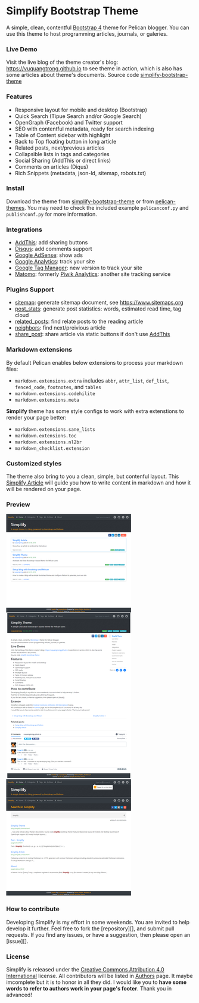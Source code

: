 # Simplify Bootstrap Theme
A simple, clean, contentful [Bootstrap 4](https://getbootstrap.com/docs/4.3/getting-started/introduction) theme for Pelican blogger.
You can use this theme to host programming articles, journals, or galeries.

### Live Demo

Visit the live blog of the theme creator's blog: <https://vuquangtrong.github.io> to see theme in action, which is also has some articles about theme's documents.
Source code [simplify-bootstrap-theme](https://github.com/vuquangtrong/simplify-bootstrap-theme)

### Features

- Responsive layout for mobile and desktop (Bootstrap)
- Quick Search (Tipue Search and/or Google Search)
- OpenGraph (Facebook) and Twitter support
- SEO with contentful metadata, ready for search indexing
- Table of Content sidebar with highlight
- Back to Top floating button in long article
- Related posts, next/previous articles
- Collapsible lists in tags and categories
- Social Sharing (AddThis or direct links)
- Comments on articles (Diqus)
- Rich Snippets (metadata, json-ld, sitemap, robots.txt)

### Install

Download the theme from [simplify-bootstrap-theme](https://github.com/vuquangtrong/simplify-bootstrap-theme) or from [pelican-themes](https://github.com/getpelican/pelican-themes).
You may need to check the included example `pelicanconf.py` and `publishconf.py` for more information.

### Integrations

- [AddThis](http://www.addthis.com/): add sharing buttons
- [Disqus](https://disqus.com/): add comments support
- [Google AdSense](https://www.google.com.br/adsense/start/): show ads
- [Google Analytics](https://www.google.com/analytics/web/): track your site
- [Google Tag Manager](https://www.google.com/tagmanager/): new version to track your site
- [Matomo](https://matomo.org): formerly [Piwik Analytics](http://piwik.org/): another site tracking service

### Plugins Support

- [sitemap](https://github.com/getpelican/pelican-plugins/tree/master/sitemap): generate sitemap document, see <https://www.sitemaps.org>
- [post_stats](https://github.com/getpelican/pelican-plugins/tree/master/post_stats): generate post statistics: words, estimated read time, tag cloud
- [related_posts](https://github.com/getpelican/pelican-plugins/tree/master/related_posts): find relate posts to the reading article
- [neighbors](https://github.com/getpelican/pelican-plugins/tree/master/neighbors): find next/preivious article
- [share_post](https://github.com/getpelican/pelican-plugins/tree/master/share_post): share article via static buttons if don't use [AddThis](http://www.addthis.com/)

### Markdown extensions

By default Pelican enables below extensions to process your markdown files:

- `markdown.extensions.extra` includes `abbr`, `attr_list`, `def_list`, `fenced_code`, `footnotes`, and `tables`
- `markdown.extensions.codehilite`
- `markdown.extensions.meta` 

**Simplify** theme has some style configs to work with extra extenstions to render your page better:

- `markdown.extensions.sane_lists`
- `markdown.extensions.toc`
- `markdown.extensions.nl2br`
- `markdown_checklist.extension`

### Customized styles

The theme also bring to you a clean, simple, but contenful layout.
This [Simplify Article](https://vuquangtrong.github.io/blog/simplify-article.html) will guide you how to write content in markdown and how it will be rendered on your page.

### Preview

![screenshot](screenshot.png)

### How to contribute

Developing Simplify is my effort in some weekends. You are invited to help develop it further.
Feel free to fork the [repository][], and submit pull requests.
If you find any issues, or have a suggestion, then please open an [issue][].

### License

Simplify is released under the [Creative Commons Attribution 4.0 International](https://spdx.org/licenses/CC-BY-4.0.html) license.
All contributors will be listed in [Authors](AUTHORS.md) page. It maybe imcomplete but it is to honor in all they did.
I would like you to **have some words to refer to authors work in your page's footer**. Thank you in advanced!
